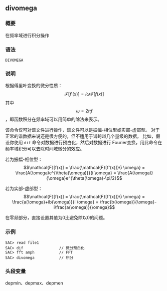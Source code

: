 ## divomega

### 概要

在频率域进行积分操作

### 语法

``` {.bash}
DIVOMEGA
```

### 说明

根据傅里叶变换的微分性质：
$$\mathcal{F}[f'(x)]= i \omega \mathcal{F}[f(x)]$$
其中 $$\omega = 2 \pi f$$，即函数积分在频率域可以用简单的除法来表示。

该命令仅可对谱文件进行操作，谱文件可以是振幅-相位型或实部-虚部型。
对于正常的谱数据来说还是很方便的，但不适用于谱跨越几个量级的数据。
比如，假设你使用 `dif` 命令对数据进行预白化，然后对数据进行
Fourier变换，用此命令在频率域积分可以去除时间域微分的效应。

若为振幅-相位型：
$$\mathcal{F}[f(x)] = \frac{\mathcal{F}[f'(x)]}{i \omega}
                  = \frac{A(\omega)e^{\theta(\omega)}}{i \omega}
                  = \frac{A(\omega)}{\omega}e^{\theta(\omega)-\pi/2}$$

若为实部-虚部型：
$$\mathcal{F}[f(x)] = \frac{\mathcal{F}[f'(x)]}{i \omega}
                  = \frac{a(\omega)+ib(\omega)}{i \omega}
                  = \frac{b(\omega)}{\omega}-i\frac{a(\omega)}{\omega}$$

在零频部分，直接设置其值为0比避免除以0的问题。

### 示例

``` {.bash}
SAC> read file1
SAC> dif                // 微分预白化
SAC> fft amph           // FFT
SAC> divomega           // 积分
```

### 头段变量

depmin、depmax、depmen
